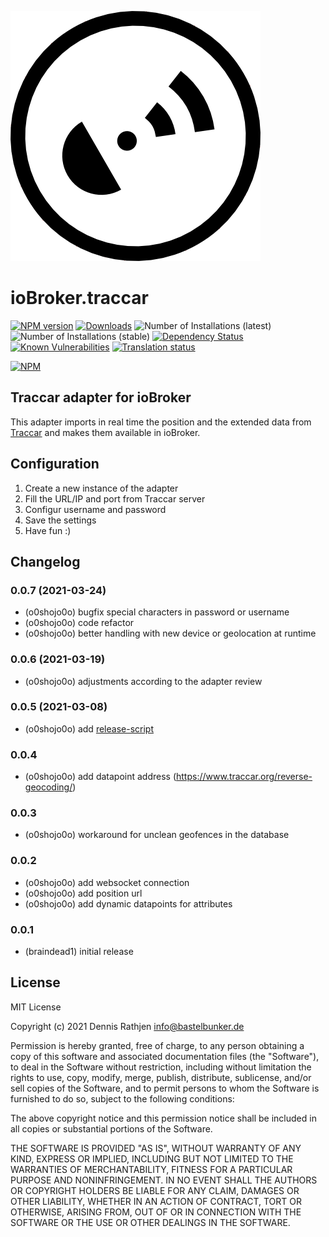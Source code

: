 ![Logo](admin/traccar.png)
# ioBroker.traccar

[![NPM version](http://img.shields.io/npm/v/iobroker.traccar.svg?dummy=unused)](https://www.npmjs.com/package/iobroker.traccar)
[![Downloads](https://img.shields.io/npm/dm/iobroker.traccar.svg?dummy=unused)](https://www.npmjs.com/package/iobroker.traccar)
![Number of Installations (latest)](https://iobroker.live/badges/traccar-installed.svg?dummy=unused)
![Number of Installations (stable)](https://iobroker.live/badges/traccar-stable.svg?dummy=unused)
[![Dependency Status](https://img.shields.io/david/o0shojo0o/iobroker.traccar.svg?dummy=unused)](https://david-dm.org/o0shojo0o/iobroker.traccar)
[![Known Vulnerabilities](https://snyk.io/test/github/o0shojo0o/ioBroker.traccar/badge.svg?dummy=unused)](https://snyk.io/test/github/o0shojo0o/ioBroker.traccar)
[![Translation status](https://weblate.iobroker.net/widgets/adapters/-/traccar/svg-badge.svg)](https://weblate.iobroker.net/engage/adapters/?utm_source=widget)

[![NPM](https://nodei.co/npm/iobroker.traccar.png?downloads=true)](https://nodei.co/npm/iobroker.traccar/)

## Traccar adapter for ioBroker

This adapter imports in real time the position and the extended data from [Traccar](https://www.traccar.org) and makes them available in ioBroker.

## Configuration

1. Create a new instance of the adapter
2. Fill the URL/IP and port from Traccar server
3. Configur username and password
4. Save the settings
5. Have fun :) 

## Changelog
<!--
 https://github.com/AlCalzone/release-script#usage
    npm run release minor -- --all 0.9.8 -> 0.10.0
    npm run release patch -- --all 0.9.8 -> 0.9.9
    npm run release prerelease beta -- --all v0.2.1 -> v0.2.2-beta.0  
	Placeholder for the next version (at the beginning of the line):
	### __WORK IN PROGRESS__
-->
### 0.0.7 (2021-03-24)
* (o0shojo0o) bugfix special characters in password or username
* (o0shojo0o) code refactor
* (o0shojo0o) better handling with new device or geolocation at runtime

### 0.0.6 (2021-03-19)
* (o0shojo0o) adjustments according to the adapter review

### 0.0.5 (2021-03-08)
* (o0shojo0o) add [release-script](https://github.com/AlCalzone/release-script)

### 0.0.4
* (o0shojo0o) add datapoint address (https://www.traccar.org/reverse-geocoding/)

### 0.0.3
* (o0shojo0o) workaround for unclean geofences in the database 

### 0.0.2
* (o0shojo0o) add websocket connection
* (o0shojo0o) add position url
* (o0shojo0o) add dynamic datapoints for attributes  

### 0.0.1
* (braindead1) initial release

## License
MIT License

Copyright (c) 2021 Dennis Rathjen <info@bastelbunker.de>

Permission is hereby granted, free of charge, to any person obtaining a copy
of this software and associated documentation files (the "Software"), to deal
in the Software without restriction, including without limitation the rights
to use, copy, modify, merge, publish, distribute, sublicense, and/or sell
copies of the Software, and to permit persons to whom the Software is
furnished to do so, subject to the following conditions:

The above copyright notice and this permission notice shall be included in all
copies or substantial portions of the Software.

THE SOFTWARE IS PROVIDED "AS IS", WITHOUT WARRANTY OF ANY KIND, EXPRESS OR
IMPLIED, INCLUDING BUT NOT LIMITED TO THE WARRANTIES OF MERCHANTABILITY,
FITNESS FOR A PARTICULAR PURPOSE AND NONINFRINGEMENT. IN NO EVENT SHALL THE
AUTHORS OR COPYRIGHT HOLDERS BE LIABLE FOR ANY CLAIM, DAMAGES OR OTHER
LIABILITY, WHETHER IN AN ACTION OF CONTRACT, TORT OR OTHERWISE, ARISING FROM,
OUT OF OR IN CONNECTION WITH THE SOFTWARE OR THE USE OR OTHER DEALINGS IN THE
SOFTWARE.
